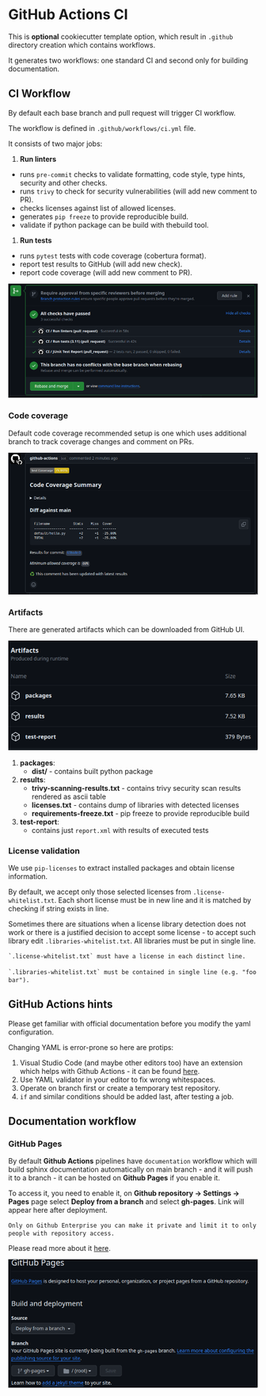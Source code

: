 # GitHub Actions CI

This is **optional** cookiecutter template option, which result in `.github` directory creation which contains workflows.

It generates two workflows: one standard CI and second only for building documentation.

## CI Workflow

By default each base branch and pull request will trigger CI workflow.

The workflow is defined in `.github/workflows/ci.yml` file.

It consists of two major jobs:
1. **Run linters**
  - runs `pre-commit` checks to validate formatting, code style, type hints, security and other checks.
  - runs `trivy` to check for security vulnerabilities (will add new comment to PR).
  - checks licenses against list of allowed licenses.
  - generates `pip freeze` to provide reproducible build.
  - validate if python package can be build with thebuild tool.
1. **Run tests**
  - runs `pytest` tests with code coverage (cobertura format).
  - report test results to GitHub (will add new check).
  - report code coverage  (will add new comment to PR).

![Main CI workflow](../_static/gh.png)

### Code coverage

Default code coverage recommended setup is one which uses additional branch to track coverage changes and comment on PRs.

![Code coverage comment preview](../_static/gh_coverage.png)

### Artifacts

There are generated artifacts which can be downloaded from GitHub UI.

![Github artifacts](../_static/gh_artifacts.png)


1. **packages**:
    - **dist/** - contains built python package
1. **results**:
    - **trivy-scanning-results.txt** - contains trivy security scan results rendered as ascii table
    - **licenses.txt** - contains dump of libraries with detected licenses
    - **requirements-freeze.txt** - pip freeze to provide reproducible build
1. **test-report**:
    - contains just `report.xml` with results of executed tests

### License validation

We use `pip-licenses` to extract installed packages and obtain license information.

By default, we accept only those selected licenses from `.license-whitelist.txt`. 
Each short license must be in new line and it is matched by checking if string exists in line.

Sometimes there are situations when a license library detection does not work or there is a justified decision
to accept some license - to accept such library edit `.libraries-whitelist.txt`.
All libraries must be put in single line.

```{warning}
`.license-whitelist.txt` must have a license in each distinct line.

`.libraries-whitelist.txt` must be contained in single line (e.g. "foo bar").
```

## GitHub Actions hints

Please get familiar with official documentation before you modify the yaml configuration.

Changing YAML is error-prone so here are protips:

1. Visual Studio Code (and maybe other editors too) have an extension which helps with Github Actions - it can be found [here](https://marketplace.visualstudio.com/items?itemName=cschleiden.vscode-github-actions).
1. Use YAML validator in your editor to fix wrong whitespaces.
1. Operate on branch first or create a temporary test repository.
1. `if` and similar conditions should be added last, after testing a job.

## Documentation workflow

### GitHub Pages

By default **Github Actions** pipelines have `documentation` workflow which will build sphinx documentation automatically on main branch - and it will push it to a branch - it can be hosted on **Github Pages** if you enable it.

To access it, you need to enable it, on **Github repository -> Settings -> Pages** page select **Deploy from a branch** and select **gh-pages**. Link will appear here after deployment.

```{warning}
Only on Github Enterprise you can make it private and limit it to only people with repository access.
```

Please read more about it [here](https://docs.github.com/en/pages/quickstart).

![Github Pages setup for hosting documentation](../_static/gh_pages.png)